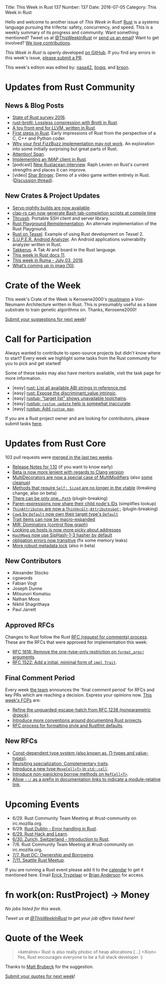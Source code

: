 Title: This Week in Rust 137
Number: 137
Date: 2016-07-05
Category: This Week in Rust

Hello and welcome to another issue of *This Week in Rust*!
[Rust](http://rust-lang.org) is a systems language pursuing the trifecta:
safety, concurrency, and speed. This is a weekly summary of its progress and
community. Want something mentioned? Tweet us at [@ThisWeekInRust](https://twitter.com/ThisWeekInRust) or [send us an
email](mailto:corey@octayn.net?subject=This%20Week%20in%20Rust%20Suggestion)!
Want to get involved? [We love
contributions](https://github.com/rust-lang/rust/blob/master/CONTRIBUTING.md).

*This Week in Rust* is openly developed [on GitHub](https://github.com/cmr/this-week-in-rust).
If you find any errors in this week's issue, [please submit a PR](https://github.com/cmr/this-week-in-rust/pulls).

This week's edition was edited by: [nasa42](https://github.com/nasa42), [llogiq](https://github.com/llogiq), and [brson](https://github.com/brson).

# Updates from Rust Community

## News & Blog Posts

* [State of Rust survey 2016](http://blog.rust-lang.org/2016/06/30/State-of-Rust-Survey-2016.html).
* [rust-brotli: Lossless compression with Brotli in Rust](https://blogs.dropbox.com/tech/2016/06/lossless-compression-with-brotli/).
* [A toy front-end for LLVM, written in Rust](http://blog.ulysse.io/2016/07/03/llvm-getting-started.html).
* [First steps in Rust](https://floooh.github.io/2016/06/27/first-steps-in-rust.html). Early impressions of Rust from the perspective of a C, C++ and Python coder.
* [Why your first FizzBuzz implementation may not work](https://chrismorgan.info/blog/rust-fizzbuzz.html). An exploration into some initially surprising but great parts of Rust.
* [Attention! Span](https://llogiq.github.io/2016/06/28/span.html).
* [Implementing an IMAP client in Rust](https://insanitybit.github.io/2016/06/28/implementing-an-imap-client-in-rust).
* [podcast] [New Rustacean interview](http://www.newrustacean.com/show_notes/interview/_2/part_2/). Raph Levien on Rust's current strengths and places it can improve.
* [video] [Shar Bringer](https://www.youtube.com/watch?v=40DGf1eKb_Y). Demo of a video game written entirely in Rust. ([Discussion thread](https://www.reddit.com/r/rust_gamedev/comments/4qlftu/look_our_game_writen_entirely_in_rust/)).

## New Crates & Project Updates

* [Servo nightly builds are now available](https://blog.servo.org/2016/06/30/servo-nightlies/).
* [clap-rs can now generate Bash tab-completion scripts at compile time](https://kbknapp.github.io/clap-rs/clap/struct.App.html#method.gen_completions)
* [Thrussh](https://pijul.org/thrussh/). Portable SSH client and server library.
* [Rust Playground Reimplementation](https://github.com/integer32llc/rust-playground). An alternate implementation of the Rust Playground.
* [Rust on Tessel](https://github.com/tessel/tessel-rust). Example of using Rust development on Tessel 2.
* [S.U.P.E.R. Android Analyzer](https://github.com/Razican/super). An Android applications vulnerability analyzer written in Rust.
* [Takkerus](https://github.com/cdbfoster/takkerus). A Tak AI and board in the Rust language.
* [This week in Rust docs 11](https://guillaumegomez.github.io/this-week-in-rust-docs/blog/this-week-in-rust-docs-11).
* [This week in Ruma - July 03, 2016](https://www.ruma.io/news/this-week-in-ruma-2016-07-03/).
* [What’s coming up in imag (10)](http://beyermatthias.de/blog/2016/06/30/what-s-coming-up-in-imag-10/).

# Crate of the Week

This week's Crate of the Week is Kerosene2000's [reustmann](https://crates.io/crates/reustmann) a Von-Neumann Architecture written in Rust.
This is presumably useful as a base substrate to train genetic algorithms on. Thanks, Kerosene2000!

[Submit your suggestions for next week][submit_crate]!

[submit_crate]: https://users.rust-lang.org/t/crate-of-the-week/2704

# Call for Participation

Always wanted to contribute to open-source projects but didn't know where to start?
Every week we highlight some tasks from the Rust community for you to pick and get started!

Some of these tasks may also have mentors available, visit the task page for more information.

* [easy] [rust: List all available ABI strings in reference.md](https://github.com/rust-lang/rust/issues/34267).
* [easy] [rust: Expose the discriminant_value intrinsic](https://github.com/rust-lang/rust/issues/24263#issuecomment-228217702).
* [easy] [rustup: "target list" shows unavailable toolchains](https://github.com/rust-lang-nursery/rustup.rs/issues/299#issuecomment-228215543).
* [easy] [rustup: `rustup update` help is somewhat inaccurate](https://github.com/rust-lang-nursery/rustup.rs/issues/528#issuecomment-228216395).
* [easy] [rustup: Add `rustup man`](https://github.com/rust-lang-nursery/rustup.rs/issues/490#issuecomment-228220481).

If you are a Rust project owner and are looking for contributors, please submit tasks [here][guidelines].

[guidelines]: https://users.rust-lang.org/t/twir-call-for-participation/4821

# Updates from Rust Core

103 pull requests were [merged in the last two weeks][merged].

[merged]: https://github.com/issues?q=is%3Apr+org%3Arust-lang+is%3Amerged+merged%3A2016-06-27..2016-07-04

* [Release Notes for 1.10](https://github.com/rust-lang/rust/pull/34591) (if you want to know early)
* [Beta is now more lenient with regards to Clang version](https://github.com/rust-lang/rust/pull/34589)
* [MultiDecorators are now a special case of MultiModifiers](https://github.com/rust-lang/rust/pull/34446)
  (also [some](https://github.com/rust-lang/rust/pull/33943) [cleanup](https://github.com/rust-lang/rust/pull/34459))
* [Methods that require `Self: Sized` are no longer in the vtable](https://github.com/rust-lang/rust/pull/34419) (breaking change, also on beta)
* [There can be only one...`Path`](https://github.com/rust-lang/rust/pull/34368) (plugin-breaking)
* [Paren-expressions now share their child node's IDs](https://github.com/rust-lang/rust/pull/34355) (simplifies lookup)
* [`ThinAttributes` are now a `ThinVec&lt;Attributes&gt;`](https://github.com/rust-lang/rust/pull/34339) (plugin-breaking)
* [`Cow`s by `Default` now own their target type's `Default`](https://github.com/rust-lang/rust/pull/34305)
* [Trait items can now be macro-expanded](https://github.com/rust-lang/rust/pull/34213)
* [MIR: Dominators (control flow graph)](https://github.com/rust-lang/rust/pull/34169)
* [Looking up hosts is now more picky about addresses](https://github.com/rust-lang/rust/pull/34067)
* [`HashMap`s now use SipHash-1-3 hasher by default](https://github.com/rust-lang/rust/pull/33940)
* [obligation errors now transitive](https://github.com/rust-lang/rust/pull/34605) (fix some memory leaks)
* [More robust metadata lock](https://github.com/rust-lang/rust/pull/34604) (also in beta)

## New Contributors

* Alexander Stocko
* cgswords
* Fabian Vogt
* Joseph Dunne
* Mitsunori Komatsu
* Nathan Moos
* Nikhil Shagrithaya
* Paul Jarrett

## Approved RFCs

Changes to Rust follow the Rust [RFC (request for comments)
process](https://github.com/rust-lang/rfcs#rust-rfcs). These
are the RFCs that were approved for implementation this week:

* [RFC 1618: Remove the one-type-only restriction on `format_args!` arguments](https://github.com/rust-lang/rfcs/pull/1618).
* [RFC 1522: Add a initial, minimal form of `impl Trait`](https://github.com/rust-lang/rfcs/pull/1522).

## Final Comment Period

Every week [the team](https://www.rust-lang.org/team.html) announces the
'final comment period' for RFCs and key PRs which are reaching a
decision. Express your opinions now. [This week's FCPs][fcp] are:

[fcp]: https://github.com/rust-lang/rfcs/labels/final-comment-period

* [Refine the unguarded-escape-hatch from RFC 1238 (nonparametric dropck)](https://github.com/rust-lang/rfcs/pull/1327).
* [Introduce more conventions around documenting Rust projects](https://github.com/rust-lang/rfcs/pull/1574).
* [RFC process for formatting style and Rustfmt defaults](https://github.com/rust-lang/rfcs/pull/1607).

## New RFCs

* [Const-dependent type system (also known as, Π-types and value-types)](https://github.com/rust-lang/rfcs/pull/1657).
* [Revisiting specialization: Complementary traits](https://github.com/rust-lang/rfcs/pull/1658).
* [Introduce a new type `MoveCell<T>` in `std::cell`](https://github.com/rust-lang/rfcs/pull/1659).
* [Introduce non-panicking borrow methods on `RefCell<T>`](https://github.com/rust-lang/rfcs/pull/1660).
* [Allow `::/` as a prefix in documentation links to indicate a module-relative link](https://github.com/rust-lang/rfcs/pull/1661).

# Upcoming Events

* 6/29. Rust Community Team Meeting at #rust-community on irc.mozilla.org.
* 6/29. [Rust Dublin - Error handling in Rust](http://www.meetup.com/Rust-Dublin/events/232035542/).
* [6/29. Rust Hack and Learn](http://www.meetup.com/opentechschool-berlin/events/231600336/).
* [6/30. Zurich, Switzerland - Introduction to Rust](http://www.meetup.com/Mozilla-Meetup-Switzerland/events/231268531/).
* 7/6. Rust Community Team Meeting at #rust-community on irc.mozilla.org.
* [7/7. Rust DC: Ownership and Borrowing](http://www.meetup.com/RustDC/events/231562147/).
* [7/11. Seattle Rust Meetup](https://www.eventbrite.com/e/mozilla-rust-seattle-meetup-tickets-12222326307?aff=erelexporg).

If you are running a Rust event please add it to the [calendar] to get
it mentioned here. Email [Erick Tryzelaar][erickt] or [Brian
Anderson][brson] for access.

[calendar]: https://www.google.com/calendar/embed?src=apd9vmbc22egenmtu5l6c5jbfc%40group.calendar.google.com
[erickt]: mailto:erick.tryzelaar@gmail.com
[brson]: mailto:banderson@mozilla.com

# fn work(on: RustProject) -> Money

*No jobs listed for this week.*

*Tweet us at [@ThisWeekInRust](https://twitter.com/ThisWeekInRust) to get your job offers listed here!*

# Quote of the Week

> <ketralnis\> Rust is also really phobic of heap allocations […]
> <Xion\> Yes, Rust encourages everyone to be a full stack developer :)

Thanks to [Matt Brubeck](https://users.rust-lang.org/users/mbrubeck) for the suggestion.

[Submit your quotes for next week][submit]!

[submit]: http://users.rust-lang.org/t/twir-quote-of-the-week/328

